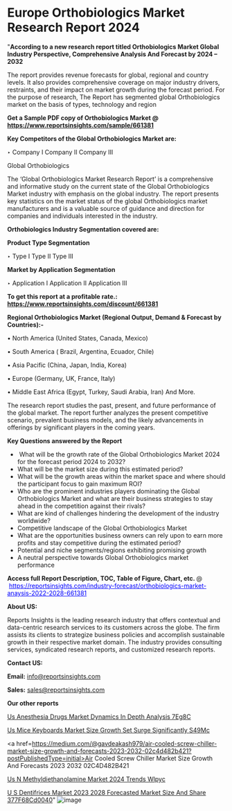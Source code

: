 # Europe Orthobiologics Market Research Report 2024

"<strong>According to a new research report titled Orthobiologics Market Global Industry Perspective, Comprehensive Analysis And Forecast by 2024 – 2032</strong>

The report provides revenue forecasts for global, regional and country levels. It also provides comprehensive coverage on major industry drivers, restraints, and their impact on market growth during the forecast period. For the purpose of research, The Report has segmented global Orthobiologics market on the basis of types, technology and region

<strong>Get a Sample PDF copy of Orthobiologics Market </strong><strong>@<a href=https://www.reportsinsights.com/sample/661381 style=color:#0000ff;> https://www.reportsinsights.com/sample/661381</a></strong></font>

<strong>Key Competitors of the Global Orthobiologics Market are:</strong>

‣ Company I
Company II
Company III

Global Orthobiologics

The ‘Global Orthobiologics Market Research Report’ is a comprehensive and informative study on the current state of the Global Orthobiologics Market industry with emphasis on the global industry. The report presents key statistics on the market status of the global Orthobiologics market manufacturers and is a valuable source of guidance and direction for companies and individuals interested in the industry.

<strong>Orthobiologics Industry Segmentation covered are:</strong>

<strong>Product Type Segmentation</strong>

‣ Type I
Type II
Type III

<strong>Market by Application Segmentation</strong>

‣ Application I
Application II 
Application III

<strong>To get this report at a profitable rate.: <a href=https://www.reportsinsights.com/discount/661381 style=color:#0000ff;>https://www.reportsinsights.com/discount/661381</a></strong></font>

<strong>Regional Orthobiologics Market (Regional Output, Demand &amp; Forecast by Countries):-</strong>

• North America (United States, Canada, Mexico)

• South America ( Brazil, Argentina, Ecuador, Chile)

• Asia Pacific (China, Japan, India, Korea)

• Europe (Germany, UK, France, Italy)

• Middle East Africa (Egypt, Turkey, Saudi Arabia, Iran) And More.

The research report studies the past, present, and future performance of the global market. The report further analyzes the present competitive scenario, prevalent business models, and the likely advancements in offerings by significant players in the coming years.

<strong>Key Questions answered by the Report</strong>
<ul>
  <li> What will be the growth rate of the Global Orthobiologics Market 2024 for the forecast period 2024 to 2032?</li>
  <li>What will be the market size during this estimated period?</li>
  <li>What will be the growth areas within the market space and where should the participant focus to gain maximum ROI?</li>
  <li>Who are the prominent industries players dominating the Global Orthobiologics Market and what are their business strategies to stay ahead in the competition against their rivals?</li>
  <li>What are kind of challenges hindering the development of the industry worldwide?</li>
  <li>Competitive landscape of the Global Orthobiologics Market</li>
  <li>What are the opportunities business owners can rely upon to earn more profits and stay competitive during the estimated period?</li>
  <li>Potential and niche segments/regions exhibiting promising growth</li>
  <li>A neutral perspective towards Global Orthobiologics market performance</li>
</ul>
<strong>Access full Report Description, TOC, Table of Figure, Chart, etc. </strong>@  <a href=https://reportsinsights.com/industry-forecast/orthobiologics-market-anaysis-2022-2028-661381 style=color:#0000ff;>https://reportsinsights.com/industry-forecast/orthobiologics-market-anaysis-2022-2028-661381</a></font>

<strong><strong>About US</strong>:</strong>

Reports Insights is the leading research industry that offers contextual and data-centric research services to its customers across the globe. The firm assists its clients to strategize business policies and accomplish sustainable growth in their respective market domain. The industry provides consulting services, syndicated research reports, and customized research reports.

<strong>Contact US:</strong>

<p class=""""><b>Email:</b> <a href=mailto:info@reportsinsights.com>info@reportsinsights.com</a></p>
<p class=""""><b>Sales:</b> <a href=mailto:sales@reportsinsights.com>sales@reportsinsights.com</a></p>

<strong>Our other reports</strong>

<a href=https://www.linkedin.com/pulse/us-anesthesia-drugs-market-dynamics-in-depth-analysis-7eg8c/>Us Anesthesia Drugs Market Dynamics In Depth Analysis 7Eg8C</a>

<a href=https://www.linkedin.com/pulse/us-mice-keyboards-market-size-growth-set-surge-significantly-s49mc/>Us Mice Keyboards Market Size Growth Set Surge Significantly S49Mc</a>

<a href=https://medium.com/@gavdeakash979/air-cooled-screw-chiller-market-size-growth-and-forecasts-2023-2032-02c4d482b421?postPublishedType=initial>Air Cooled Screw Chiller Market Size Growth And Forecasts 2023 2032 02C4D482B421</a>

<a href=https://www.linkedin.com/pulse/us-n-methyldiethanolamine-market-2024-trends-wlpyc/>Us N Methyldiethanolamine Market 2024 Trends Wlpyc</a>

<a href=https://medium.com/@gavdeakash979/u-s-dentifrices-market-2023-2028-forecasted-market-size-and-share-377f68cd0040>U S Dentifrices Market 2023 2028 Forecasted Market Size And Share 377F68Cd0040</a>"
![image](https://github.com/aakesh123242/RIMarket/assets/158431203/c06f1d0e-f677-4955-bf24-93fc003a5aa5)

